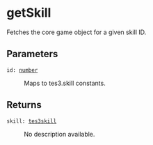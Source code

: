 # getSkill

Fetches the core game object for a given skill ID.

## Parameters

<dl class="describe">
<dt><code class="descname">id: <a href="https://mwse.readthedocs.io/en/latest/lua/type/number.html">number</a></code></dt>
<dd>

Maps to tes3.skill constants.

</dd>
</dl>

## Returns

<dl class="describe">
<dt><code class="descname">skill: <a href="https://mwse.readthedocs.io/en/latest/lua/type/tes3skill.html">tes3skill</a></code></dt>
<dd>

No description available.

</dd>
</dl>
